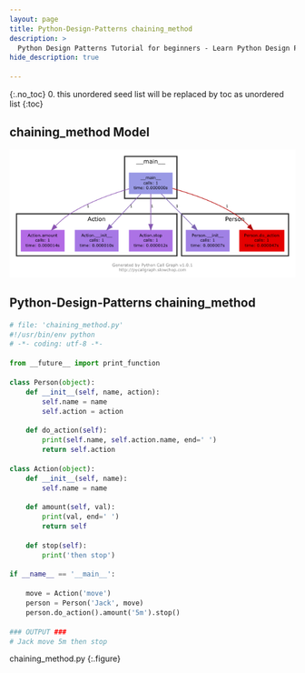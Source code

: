 ```yaml
---
layout: page
title: Python-Design-Patterns chaining_method
description: >
  Python Design Patterns Tutorial for beginners - Learn Python Design Patterns in simple and easy steps starting from basic to advanced concepts with examples ...
hide_description: true

---
```


{:.no_toc}
0. this unordered seed list will be replaced by toc as unordered list
{:toc}

## chaining_method Model

![](/courses/python-fesign-patterns/behavioral/viz/chaining_method.py.png)

## Python-Design-Patterns chaining_method

~~~py
# file: 'chaining_method.py'
#!/usr/bin/env python
# -*- coding: utf-8 -*-

from __future__ import print_function

class Person(object):
    def __init__(self, name, action):
        self.name = name
        self.action = action

    def do_action(self):
        print(self.name, self.action.name, end=' ')
        return self.action

class Action(object):
    def __init__(self, name):
        self.name = name

    def amount(self, val):
        print(val, end=' ')
        return self

    def stop(self):
        print('then stop')

if __name__ == '__main__':

    move = Action('move')
    person = Person('Jack', move)
    person.do_action().amount('5m').stop()

### OUTPUT ###
# Jack move 5m then stop
~~~
chaining_method.py
{:.figure}

